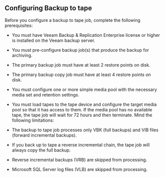 <!--- This was last Changed 03-05-17 by PS --->
## Configuring Backup to tape
Before you configure a backup to tape job, complete the following prerequisites:


- You must have Veeam Backup & Replication Enterprise license or higher is installed on the Veeam backup server.

-	You must pre-configure backup job(s) that produce the backup for archiving.

-	The primary backup job must have at least 2 restore points on disk.

-	The primary backup copy job must have at least 4 restore points on disk.

-	You must configure one or more simple media pool with the necessary media set and retention settings.

-	You must load tapes to the tape device and configure the target media pool so that it has access to them. If the media pool has no available tape, the tape job will wait for 72 hours and then terminate.
Mind the following limitations:

- The backup to tape job processes only VBK (full backups) and VIB files (forward incremental backups).  

- If you back up to tape a reverse incremental chain, the tape job will always copy the full backup.  

- Reverse incremental backups (VRB) are skipped from processing.

- Microsoft SQL Server log files (VLB) are skipped from processing.
